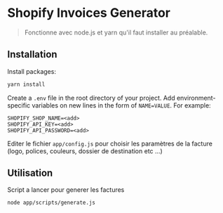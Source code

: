 # Shopify Invoices Generator

> Fonctionne avec node.js et yarn qu'il faut installer au préalable.

## Installation

Install packages:

```sh
yarn install
```

Create a `.env` file in the root directory of your project. Add
environment-specific variables on new lines in the form of `NAME=VALUE`.
For example:

```dosini
SHOPIFY_SHOP_NAME=<add>
SHOPIFY_API_KEY=<add>
SHOPIFY_API_PASSWORD=<add>
```

Editer le fichier `app/config.js` pour choisir les paramètres de la facture
(logo, polices, couleurs, dossier de destination etc ...)

## Utilisation

Script a lancer pour generer les factures

```sh
node app/scripts/generate.js
```
